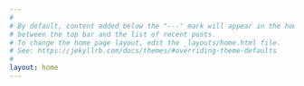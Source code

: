 ```yaml
---
#
# By default, content added below the "---" mark will appear in the home page
# between the top bar and the list of recent posts.
# To change the home page layout, edit the _layouts/home.html file.
# See: https://jekyllrb.com/docs/themes/#overriding-theme-defaults
#
layout: home
---
```


<!-- I'm a PhD student at the Department of Philology, Literature, and Linguistics of the University of Pisa and a member of the CoLing Lab. From November to April you can find me at the University of Texas (Austin) as Visiting Scholar.
Supervised by Alessandro Lenci and Domenica Romagno (while in Pisa) and by Kyle Mahowald (while in Austin).

## About me 
I obtained my BA in Modern Literature in 2018 and my MA in Linguistics in 2021, both at the University of Pisa. After my graduation, I moved to Naples to work in a company as a mobile application developer.

My hobbies are reading books, playing football, and cooking!

## Research Interests

My primary research objective is in the field of computational psycholinguistics. From a theoretical linguistic perspective, I’m interested in semantics and phenomena of interface both between semantics and morphosyntax and between semantics and pragmatics. From a computational point of view, my research focuses on the domain of NLP. Specifically, my PhD project investigates the processing of conversational implicatures in LLM both with tasks that require mentalizing (Theory of Mind, for instance) both with tasks that require pragmatic and semantic competences. My long-term goal is to create models that reproduce enriched representation of meaning: smaller models that enrich embeddings with probabilistic formal representations. Therefore, I’m interested in cognitive implications of computational models: I test speakers to create evaluation metrics for computational models. Broadly, I’m interested in projects that can improve machine learning techniques through better representations of semantic and pragmatic properties. Additional interests: theories of language processing, neural symbolic networks, grounding, pLoT, experimental pragmatics, mechanistic interpretability, explainability, and interpretability. -->